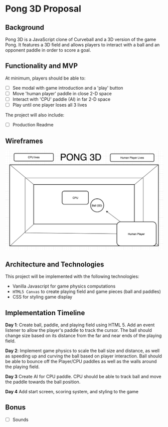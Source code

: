 # Pong 3D Proposal

## Background
Pong 3D is a JavaScript clone of Curveball and a 3D version of the game Pong. It features a 3D field and allows players to interact with a ball and an opponent paddle in order to score a goal.

## Functionality and MVP
At minimum, players should be able to:

- [ ] See modal with game introduction and a 'play' button
- [ ] Move 'human player' paddle in close 2-D space
- [ ] Interact with 'CPU' paddle (AI) in far 2-D space
- [ ] Play until one player loses all 3 lives

The project will also include:
- [ ] Production Readme

## Wireframes
![image](wireframes/wireframe-field1.png)

## Architecture and Technologies
This project will be implemented with the following technologies:

- Vanilla Javascript for game physics computations
- `HTML5 Canvas` to create playing field and game pieces (ball and paddles)
- CSS for styling game display

## Implementation Timeline
**Day 1**: Create ball, paddle, and playing field using HTML 5. Add an event listener to allow the player's paddle to track the cursor. The ball should change size based on its distance from the far and near ends of the playing field.

**Day 2**: Implement game physics to scale the ball size and distance, as well as speeding up and curving the ball based on player interaction. Ball should be able to bounce off the Player/CPU paddles as well as the walls around the playing field.

**Day 3** Create AI for CPU paddle. CPU should be able to track ball and move the paddle towards the ball position.

**Day 4** Add start screen, scoring system, and styling to the game

## Bonus
- [ ] Sounds
